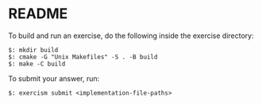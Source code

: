 README
======
To build and run an exercise, do the following inside the exercise directory:
```
$: mkdir build
$: cmake -G "Unix Makefiles" -S . -B build
$: make -C build
```

To submit your answer, run:
```
$: exercism submit <implementation-file-paths>
```
